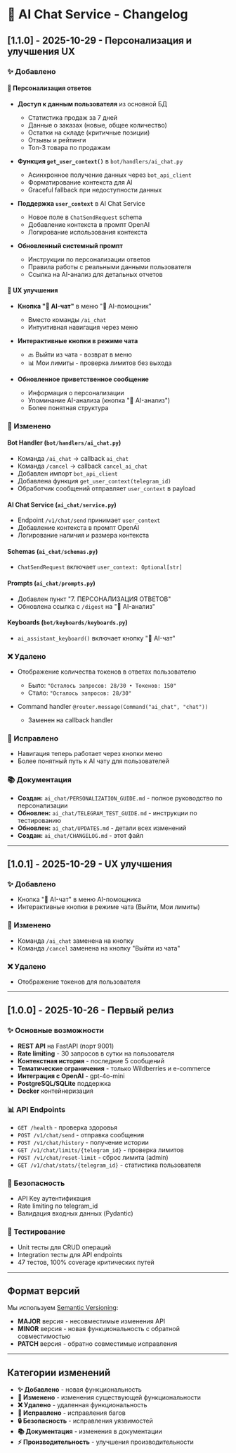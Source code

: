 # 📝 AI Chat Service - Changelog

## [1.1.0] - 2025-10-29 - Персонализация и улучшения UX

### ✨ Добавлено

#### 🎯 Персонализация ответов
- **Доступ к данным пользователя** из основной БД
  - Статистика продаж за 7 дней
  - Данные о заказах (новые, общее количество)
  - Остатки на складе (критичные позиции)
  - Отзывы и рейтинги
  - Топ-3 товара по продажам

- **Функция `get_user_context()`** в `bot/handlers/ai_chat.py`
  - Асинхронное получение данных через `bot_api_client`
  - Форматирование контекста для AI
  - Graceful fallback при недоступности данных

- **Поддержка `user_context`** в AI Chat Service
  - Новое поле в `ChatSendRequest` schema
  - Добавление контекста в промпт OpenAI
  - Логирование использования контекста

- **Обновленный системный промпт**
  - Инструкции по персонализации ответов
  - Правила работы с реальными данными пользователя
  - Ссылка на AI-анализ для детальных отчетов

#### 🎨 UX улучшения
- **Кнопка "💬 AI-чат"** в меню "🤖 AI-помощник"
  - Вместо команды `/ai_chat`
  - Интуитивная навигация через меню

- **Интерактивные кнопки в режиме чата**
  - 🔙 Выйти из чата - возврат в меню
  - 📊 Мои лимиты - проверка лимитов без выхода

- **Обновленное приветственное сообщение**
  - Информация о персонализации
  - Упоминание AI-анализа (кнопка "🧠 AI-анализ")
  - Более понятная структура

### 🔄 Изменено

#### Bot Handler (`bot/handlers/ai_chat.py`)
- Команда `/ai_chat` → callback `ai_chat`
- Команда `/cancel` → callback `cancel_ai_chat`
- Добавлен импорт `bot_api_client`
- Добавлена функция `get_user_context(telegram_id)`
- Обработчик сообщений отправляет `user_context` в payload

#### AI Chat Service (`ai_chat/service.py`)
- Endpoint `/v1/chat/send` принимает `user_context`
- Добавление контекста в промпт OpenAI
- Логирование наличия и размера контекста

#### Schemas (`ai_chat/schemas.py`)
- `ChatSendRequest` включает `user_context: Optional[str]`

#### Prompts (`ai_chat/prompts.py`)
- Добавлен пункт "7. ПЕРСОНАЛИЗАЦИЯ ОТВЕТОВ"
- Обновлена ссылка с `/digest` на "🧠 AI-анализ"

#### Keyboards (`bot/keyboards/keyboards.py`)
- `ai_assistant_keyboard()` включает кнопку "💬 AI-чат"

### ❌ Удалено

- Отображение количества токенов в ответах пользователю
  - Было: `"Осталось запросов: 28/30 • Токенов: 150"`
  - Стало: `"Осталось запросов: 28/30"`

- Command handler `@router.message(Command("ai_chat", "chat"))`
  - Заменен на callback handler

### 🐛 Исправлено

- Навигация теперь работает через кнопки меню
- Более понятный путь к AI чату для пользователей

### 📚 Документация

- **Создан:** `ai_chat/PERSONALIZATION_GUIDE.md` - полное руководство по персонализации
- **Обновлен:** `ai_chat/TELEGRAM_TEST_GUIDE.md` - инструкции по тестированию
- **Обновлен:** `ai_chat/UPDATES.md` - детали всех изменений
- **Создан:** `ai_chat/CHANGELOG.md` - этот файл

---

## [1.0.1] - 2025-10-29 - UX улучшения

### ✨ Добавлено
- Кнопка "💬 AI-чат" в меню AI-помощника
- Интерактивные кнопки в режиме чата (Выйти, Мои лимиты)

### 🔄 Изменено
- Команда `/ai_chat` заменена на кнопку
- Команда `/cancel` заменена на кнопку "Выйти из чата"

### ❌ Удалено
- Отображение токенов для пользователя

---

## [1.0.0] - 2025-10-26 - Первый релиз

### ✨ Основные возможности

- **REST API** на FastAPI (порт 9001)
- **Rate limiting** - 30 запросов в сутки на пользователя
- **Контекстная история** - последние 5 сообщений
- **Тематические ограничения** - только Wildberries и e-commerce
- **Интеграция с OpenAI** - gpt-4o-mini
- **PostgreSQL/SQLite** поддержка
- **Docker** контейнеризация

### 📊 API Endpoints

- `GET /health` - проверка здоровья
- `POST /v1/chat/send` - отправка сообщения
- `POST /v1/chat/history` - получение истории
- `GET /v1/chat/limits/{telegram_id}` - проверка лимитов
- `POST /v1/chat/reset-limit` - сброс лимита (admin)
- `GET /v1/chat/stats/{telegram_id}` - статистика пользователя

### 🔐 Безопасность

- API Key аутентификация
- Rate limiting по telegram_id
- Валидация входных данных (Pydantic)

### 🧪 Тестирование

- Unit тесты для CRUD операций
- Integration тесты для API endpoints
- 47 тестов, 100% coverage критических путей

---

## Формат версий

Мы используем [Semantic Versioning](https://semver.org/):
- **MAJOR** версия - несовместимые изменения API
- **MINOR** версия - новая функциональность с обратной совместимостью
- **PATCH** версия - обратно совместимые исправления

---

## Категории изменений

- **✨ Добавлено** - новая функциональность
- **🔄 Изменено** - изменения существующей функциональности
- **❌ Удалено** - удаленная функциональность
- **🐛 Исправлено** - исправления багов
- **🔒 Безопасность** - исправления уязвимостей
- **📚 Документация** - изменения в документации
- **⚡ Производительность** - улучшения производительности

